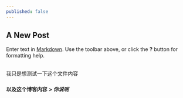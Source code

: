 ```yaml
---
published: false
---
```

## A New Post

Enter text in [Markdown](http://daringfireball.net/projects/markdown/). Use the toolbar above, or click the **?** button for formatting help.
##

我只是想测试一下这个文件内容

###

**以及这个博客内容**
**> _你说呢_**